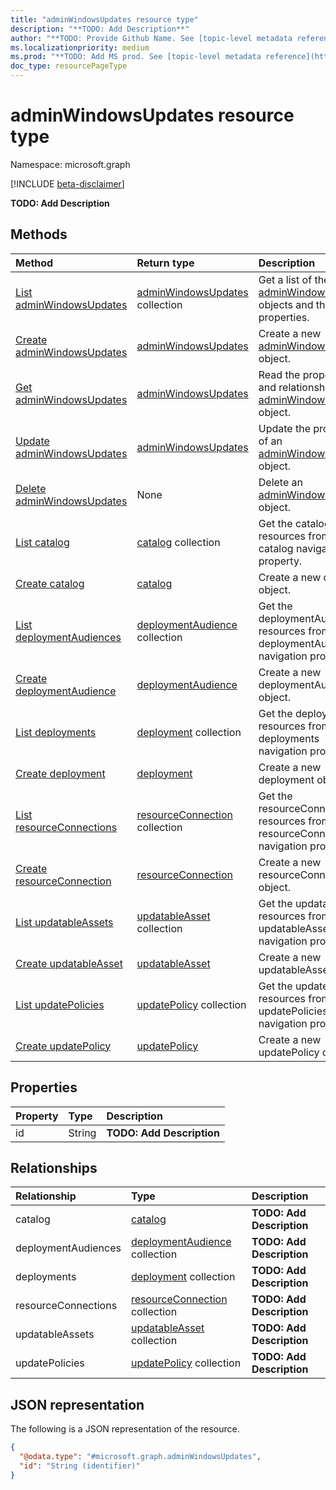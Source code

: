 ```yaml
---
title: "adminWindowsUpdates resource type"
description: "**TODO: Add Description**"
author: "**TODO: Provide Github Name. See [topic-level metadata reference](https://aka.ms/msgo?pagePath=Document-APIs/Guidelines/Metadata)**"
ms.localizationpriority: medium
ms.prod: "**TODO: Add MS prod. See [topic-level metadata reference](https://aka.ms/msgo?pagePath=Document-APIs/Guidelines/Metadata)**"
doc_type: resourcePageType
---
```


# adminWindowsUpdates resource type

Namespace: microsoft.graph

[!INCLUDE [beta-disclaimer](../../includes/beta-disclaimer.md)]

**TODO: Add Description**

## Methods
|Method|Return type|Description|
|:---|:---|:---|
|[List adminWindowsUpdates](../api/adminwindows-list-updates.md)|[adminWindowsUpdates](../resources/adminwindowsupdates.md) collection|Get a list of the [adminWindowsUpdates](../resources/adminwindowsupdates.md) objects and their properties.|
|[Create adminWindowsUpdates](../api/adminwindows-post-updates.md)|[adminWindowsUpdates](../resources/adminwindowsupdates.md)|Create a new [adminWindowsUpdates](../resources/adminwindowsupdates.md) object.|
|[Get adminWindowsUpdates](../api/adminwindowsupdates-get.md)|[adminWindowsUpdates](../resources/adminwindowsupdates.md)|Read the properties and relationships of an [adminWindowsUpdates](../resources/adminwindowsupdates.md) object.|
|[Update adminWindowsUpdates](../api/adminwindowsupdates-update.md)|[adminWindowsUpdates](../resources/adminwindowsupdates.md)|Update the properties of an [adminWindowsUpdates](../resources/adminwindowsupdates.md) object.|
|[Delete adminWindowsUpdates](../api/adminwindows-delete-updates.md)|None|Delete an [adminWindowsUpdates](../resources/adminwindowsupdates.md) object.|
|[List catalog](../api/adminwindowsupdates-list-catalog.md)|[catalog](../resources/windowsupdates-catalog.md) collection|Get the catalog resources from the catalog navigation property.|
|[Create catalog](../api/adminwindowsupdates-post-catalog.md)|[catalog](../resources/windowsupdates-catalog.md)|Create a new catalog object.|
|[List deploymentAudiences](../api/windowsupdates-deployment-list-audience.md)|[deploymentAudience](../resources/windowsupdates-deploymentaudience.md) collection|Get the deploymentAudience resources from the deploymentAudiences navigation property.|
|[Create deploymentAudience](../api/adminwindowsupdates-post-deploymentaudiences.md)|[deploymentAudience](../resources/windowsupdates-deploymentaudience.md)|Create a new deploymentAudience object.|
|[List deployments](../api/adminwindowsupdates-list-deployments.md)|[deployment](../resources/windowsupdates-deployment.md) collection|Get the deployment resources from the deployments navigation property.|
|[Create deployment](../api/adminwindowsupdates-post-deployments.md)|[deployment](../resources/windowsupdates-deployment.md)|Create a new deployment object.|
|[List resourceConnections](../api/adminwindowsupdates-list-resourceconnections.md)|[resourceConnection](../resources/windowsupdates-resourceconnection.md) collection|Get the resourceConnection resources from the resourceConnections navigation property.|
|[Create resourceConnection](../api/adminwindowsupdates-post-resourceconnections.md)|[resourceConnection](../resources/windowsupdates-resourceconnection.md)|Create a new resourceConnection object.|
|[List updatableAssets](../api/windowsupdates-deploymentaudience-list-members.md)|[updatableAsset](../resources/windowsupdates-updatableasset.md) collection|Get the updatableAsset resources from the updatableAssets navigation property.|
|[Create updatableAsset](../api/adminwindowsupdates-post-updatableassets.md)|[updatableAsset](../resources/windowsupdates-updatableasset.md)|Create a new updatableAsset object.|
|[List updatePolicies](../api/adminwindowsupdates-list-updatepolicies.md)|[updatePolicy](../resources/windowsupdates-updatepolicy.md) collection|Get the updatePolicy resources from the updatePolicies navigation property.|
|[Create updatePolicy](../api/adminwindowsupdates-post-updatepolicies.md)|[updatePolicy](../resources/windowsupdates-updatepolicy.md)|Create a new updatePolicy object.|

## Properties
|Property|Type|Description|
|:---|:---|:---|
|id|String|**TODO: Add Description**|

## Relationships
|Relationship|Type|Description|
|:---|:---|:---|
|catalog|[catalog](../resources/windowsupdates-catalog.md)|**TODO: Add Description**|
|deploymentAudiences|[deploymentAudience](../resources/windowsupdates-deploymentaudience.md) collection|**TODO: Add Description**|
|deployments|[deployment](../resources/windowsupdates-deployment.md) collection|**TODO: Add Description**|
|resourceConnections|[resourceConnection](../resources/windowsupdates-resourceconnection.md) collection|**TODO: Add Description**|
|updatableAssets|[updatableAsset](../resources/windowsupdates-updatableasset.md) collection|**TODO: Add Description**|
|updatePolicies|[updatePolicy](../resources/windowsupdates-updatepolicy.md) collection|**TODO: Add Description**|

## JSON representation
The following is a JSON representation of the resource.
<!-- {
  "blockType": "resource",
  "keyProperty": "id",
  "@odata.type": "microsoft.graph.adminWindowsUpdates",
  "openType": false
}
-->
``` json
{
  "@odata.type": "#microsoft.graph.adminWindowsUpdates",
  "id": "String (identifier)"
}
```

